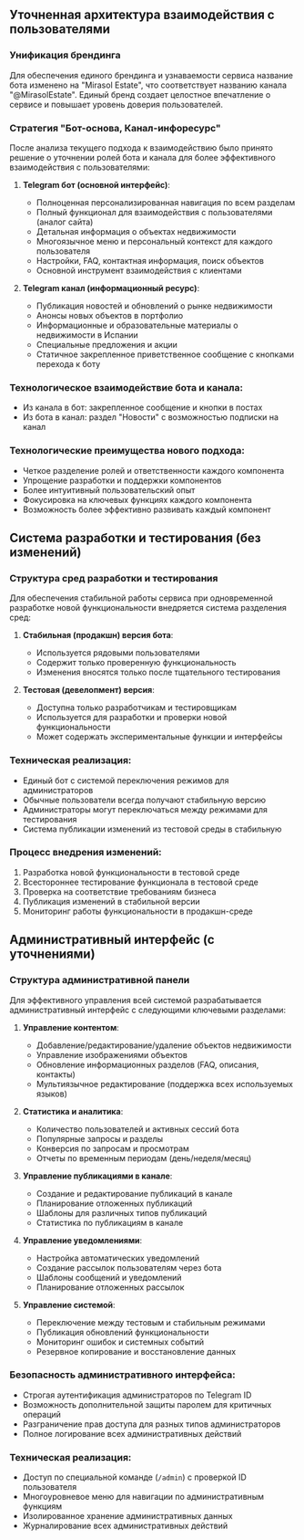 ## Уточненная архитектура взаимодействия с пользователями

### Унификация брендинга

Для обеспечения единого брендинга и узнаваемости сервиса название бота изменено на "Mirasol Estate", что соответствует названию канала "@MirasolEstate". Единый бренд создает целостное впечатление о сервисе и повышает уровень доверия пользователей.

### Стратегия "Бот-основа, Канал-инфоресурс"

После анализа текущего подхода к взаимодействию было принято решение о уточнении ролей бота и канала для более эффективного взаимодействия с пользователями:

1. **Telegram бот (основной интерфейс)**:
   - Полноценная персонализированная навигация по всем разделам
   - Полный функционал для взаимодействия с пользователями (аналог сайта)
   - Детальная информация о объектах недвижимости
   - Многоязычное меню и персональный контекст для каждого пользователя
   - Настройки, FAQ, контактная информация, поиск объектов
   - Основной инструмент взаимодействия с клиентами

2. **Telegram канал (информационный ресурс)**:
   - Публикация новостей и обновлений о рынке недвижимости
   - Анонсы новых объектов в портфолио
   - Информационные и образовательные материалы о недвижимости в Испании
   - Специальные предложения и акции
   - Статичное закрепленное приветственное сообщение с кнопками перехода к боту

### Технологическое взаимодействие бота и канала:
- Из канала в бот: закрепленное сообщение и кнопки в постах
- Из бота в канал: раздел "Новости" с возможностью подписки на канал

### Технологические преимущества нового подхода:
- Четкое разделение ролей и ответственности каждого компонента
- Упрощение разработки и поддержки компонентов
- Более интуитивный пользовательский опыт
- Фокусировка на ключевых функциях каждого компонента
- Возможность более эффективно развивать каждый компонент

## Система разработки и тестирования (без изменений)

### Структура сред разработки и тестирования

Для обеспечения стабильной работы сервиса при одновременной разработке новой функциональности внедряется система разделения сред:

1. **Стабильная (продакшн) версия бота**:
   - Используется рядовыми пользователями
   - Содержит только проверенную функциональность
   - Изменения вносятся только после тщательного тестирования

2. **Тестовая (девелопмент) версия**:
   - Доступна только разработчикам и тестировщикам
   - Используется для разработки и проверки новой функциональности
   - Может содержать экспериментальные функции и интерфейсы

### Техническая реализация:
- Единый бот с системой переключения режимов для администраторов
- Обычные пользователи всегда получают стабильную версию
- Администраторы могут переключаться между режимами для тестирования
- Система публикации изменений из тестовой среды в стабильную

### Процесс внедрения изменений:
1. Разработка новой функциональности в тестовой среде
2. Всестороннее тестирование функционала в тестовой среде
3. Проверка на соответствие требованиям бизнеса
4. Публикация изменений в стабильной версии
5. Мониторинг работы функциональности в продакшн-среде

## Административный интерфейс (с уточнениями)

### Структура административной панели

Для эффективного управления всей системой разрабатывается административный интерфейс с следующими ключевыми разделами:

1. **Управление контентом**:
   - Добавление/редактирование/удаление объектов недвижимости
   - Управление изображениями объектов
   - Обновление информационных разделов (FAQ, описания, контакты)
   - Мультиязычное редактирование (поддержка всех используемых языков)

2. **Статистика и аналитика**:
   - Количество пользователей и активных сессий бота
   - Популярные запросы и разделы
   - Конверсия по запросам и просмотрам
   - Отчеты по временным периодам (день/неделя/месяц)

3. **Управление публикациями в канале**:
   - Создание и редактирование публикаций в канале
   - Планирование отложенных публикаций
   - Шаблоны для различных типов публикаций
   - Статистика по публикациям в канале

4. **Управление уведомлениями**:
   - Настройка автоматических уведомлений
   - Создание рассылок пользователям через бота
   - Шаблоны сообщений и уведомлений
   - Планирование отложенных рассылок

5. **Управление системой**:
   - Переключение между тестовым и стабильным режимами
   - Публикация обновлений функциональности
   - Мониторинг ошибок и системных событий
   - Резервное копирование и восстановление данных

### Безопасность административного интерфейса:
- Строгая аутентификация администраторов по Telegram ID
- Возможность дополнительной защиты паролем для критичных операций
- Разграничение прав доступа для разных типов администраторов
- Полное логирование всех административных действий

### Техническая реализация:
- Доступ по специальной команде (`/admin`) с проверкой ID пользователя
- Многоуровневое меню для навигации по административным функциям
- Изолированное хранение административных данных
- Журналирование всех административных действий